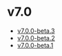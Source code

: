 # v7.0

- [v7.0.0-beta.3](v7.0.0-3.ja.md)
- [v7.0.0-beta.2](v7.0.0-2.ja.md)
- [v7.0.0-beta.1](v7.0.0-1.ja.md)
